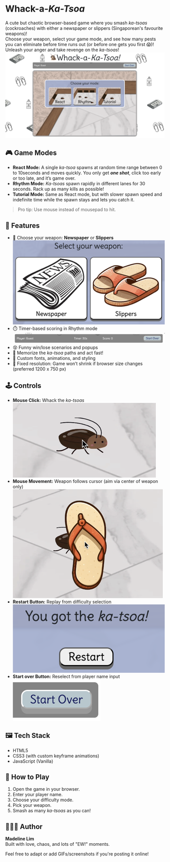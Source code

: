 # Whack-a-*Ka-Tsoa*

A cute but chaotic browser-based game where you smash *ka-tsoas* (cockroaches) with either a newspaper or slippers (Singaporean's favourite weapons)!  
Choose your weapon, select your game mode, and see how many pests you can eliminate before time runs out (or before one gets you first 😱)!  
 Unleash your anger and take revenge on the *ka-tsoas*!
 ![Game platform overview](./assets/game-overview.png)

## 🎮 Game Modes

- **React Mode:** A single *ka-tsoa* spawns at random time range between 0 to 10seconds and moves quickly. You only get ___one shot___, click too early or too late, and it’s game over.
- **Rhythm Mode:** *Ka-tsoas* spawn rapidly in different lanes for 30 seconds. Rack up as many kills as possible!
- **Tutorial Mode:** Same as React mode, but with slower spawn speed and indefinite time while the spawn stays and lets you catch it.  

> Pro tip: Use mouse instead of mousepad to hit.

## 🧰 Features

- 👞 Choose your weapon: **Newspaper** or **Slippers**  
![Weapon Selection: Newspaper or Slippers](./assets/weapon-selection.png)
- ⏱️ Timer-based scoring in Rhythm mode
![Timer left 30 seconds on Rhythm mode](./assets/timer.png)
- 😵 Funny win/lose scenarios and popups
- 🧠 Memorize the *ka-tsoa* paths and act fast!
- 💅 Custom fonts, animations, and styling
- 📱 Fixed resolution: Game won’t shrink if browser size changes (preferred 1200 x 750 px)

## 🕹️ Controls

- **Mouse Click:** Whack the *ka-tsoas*  
![Mouse over target to hit](./assets/hit.png)
- **Mouse Movement:** Weapon follows cursor (aim via center of weapon only)  
![Weapon over target with cursor view in center of weapon](./assets/mouse-over-target.png)
- **Restart Button:** Replay from difficulty selection  
![Restart button on popup after game ends](./assets/restart-button.png)
- **Start over Button:** Reselect from player name input  
![Start over button on top of game platform](./assets/startover-button.png)

## 🖼️ Tech Stack

- HTML5
- CSS3 (with custom keyframe animations)
- JavaScript (Vanilla)

## 🚀 How to Play

1. Open the game in your browser.
2. Enter your player name.
3. Choose your difficulty mode.
4. Pick your weapon.
5. Smash as many *ka-tsoas* as you can!

## 👩🏻‍💻 Author

**Madeline Lim**  
Built with love, chaos, and lots of "EW!" moments.

Feel free to adapt or add GIFs/screenshots if you're posting it online!
